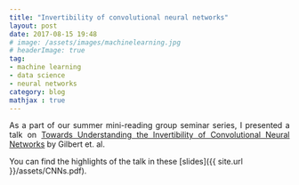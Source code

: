 ```yaml
---
title: "Invertibility of convolutional neural networks"
layout: post
date: 2017-08-15 19:48
# image: /assets/images/machinelearning.jpg
# headerImage: true
tag:
- machine learning
- data science
- neural networks
category: blog
mathjax : true
---
```

<p style='text-align: justify;'>
As a part of our summer mini-reading group seminar series, I presented a talk on 
<a href="https://arxiv.org/abs/1705.08664">Towards Understanding the Invertibility of Convolutional Neural Networks</a> by Gilbert et. al.</p>

You can find the highlights of the talk in these [slides]({{ site.url }}/assets/CNNs.pdf).